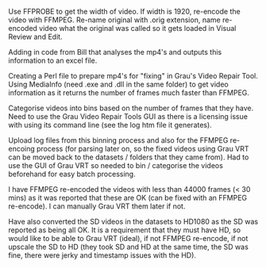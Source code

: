 Use FFPROBE to get the width of video. If width is 1920, re-encode the video with FFMPEG. Re-name original with .orig extension, name re-encoded video what the original was called so it gets loaded in Visual Review and Edit.

Adding in code from Bill that analyses the mp4's and outputs this information to an excel file. 

Creating a Perl file to prepare mp4's for "fixing" in Grau's Video Repair Tool. Using MediaInfo (need .exe and .dll in the same folder) to get video information as it returns the number of frames much faster than FFMPEG. 

Categorise videos into bins based on the number of frames that they have. Need to use the Grau Video Repair Tools GUI as there is a licensing issue with using its command line (see the log htm file it generates).

Upload log files from this binning process and also for the FFMPEG re-encoing process (for parsing later on, so the fixed videos using Grau VRT can be moved back to the datasets / folders that they came from). Had to use the GUI of Grau VRT so needed to bin / categorise the videos beforehand for easy batch processing. 

I have FFMPEG re-encoded the videos with less than 44000 frames (< 30 mins) as it was reported that these are OK (can be fixed with an FFMPEG re-encode). I can manually Grau VRT them later if not.

Have also converted the SD videos in the datasets to HD1080 as the SD was reported as being all OK. It is a requirement that they must have HD, so would like to be able to Grau VRT (ideal), if not FFMPEG re-encode, if not upscale the SD to HD (they took SD and HD at the same time, the SD was fine, there were jerky and timestamp issues with the HD).
